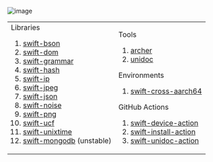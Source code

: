 ![[image](https://www.instagram.com/p/C4V2bv-xumT/?img_index=2)](https://github.com/tayloraswift/tayloraswift/assets/2556986/6e60afaf-38d0-45a6-af35-0220518bb722)

<table>
<tr>
<td>
Libraries

1. [swift-bson](https://github.com/tayloraswift/swift-bson)
1. [swift-dom](https://github.com/tayloraswift/swift-dom)
1. [swift-grammar](https://github.com/tayloraswift/swift-grammar)
1. [swift-hash](https://github.com/tayloraswift/swift-hash)
1. [swift-ip](https://github.com/tayloraswift/swift-ip)
1. [swift-jpeg](https://github.com/tayloraswift/swift-jpeg)
1. [swift-json](https://github.com/tayloraswift/swift-json)
1. [swift-noise](https://github.com/tayloraswift/swift-noise)
1. [swift-png](https://github.com/tayloraswift/swift-png)
1. [swift-ucf](https://github.com/tayloraswift/swift-ucf)
1. [swift-unixtime](https://github.com/tayloraswift/swift-unixtime)
1. [swift-mongodb](https://github.com/tayloraswift/swift-mongodb) (unstable)

</td>
<td>

Tools

1. [archer](https://github.com/tayloraswift/archer)
1. [unidoc](https://github.com/tayloraswift/swift-unidoc)

Environments

1. [swift-cross-aarch64](https://github.com/tayloraswift/swift-cross-aarch64)

GitHub Actions

1. [swift-device-action](https://github.com/tayloraswift/swift-device-action)
1. [swift-install-action](https://github.com/tayloraswift/swift-install-action)
1. [swift-unidoc-action](https://github.com/tayloraswift/swift-unidoc-action)

</td>
</tr>
</table>
